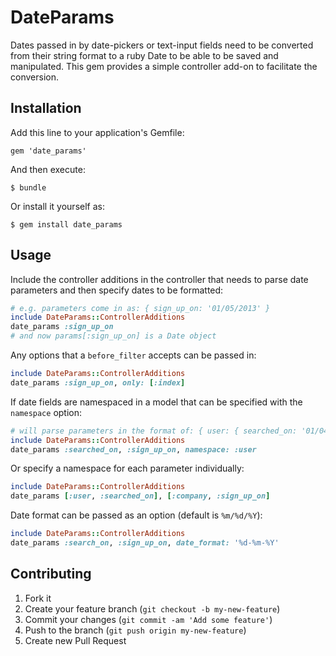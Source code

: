 # DateParams

Dates passed in by date-pickers or text-input fields need to be
converted from their string format to a ruby Date to be able to be saved
and manipulated. This gem provides a simple controller add-on to
facilitate the conversion.

## Installation

Add this line to your application's Gemfile:

    gem 'date_params'

And then execute:

    $ bundle

Or install it yourself as:

    $ gem install date_params

## Usage

Include the controller additions in the controller that needs to parse
date parameters and then specify dates to be formatted:
```ruby
# e.g. parameters come in as: { sign_up_on: '01/05/2013' }
include DateParams::ControllerAdditions
date_params :sign_up_on
# and now params[:sign_up_on] is a Date object
```

Any options that a `before_filter` accepts can be passed in:
```ruby
include DateParams::ControllerAdditions
date_params :sign_up_on, only: [:index]
```

If date fields are namespaced in a model that can be specified with the
`namespace` option:
```ruby
# will parse parameters in the format of: { user: { searched_on: '01/04/2013', sign_up_on: '04/03/2013' } }
include DateParams::ControllerAdditions
date_params :searched_on, :sign_up_on, namespace: :user
```

Or specify a namespace for each parameter individually:
```ruby
include DateParams::ControllerAdditions
date_params [:user, :searched_on], [:company, :sign_up_on]
```

Date format can be passed as an option (default is `%m/%d/%Y`):
```ruby
include DateParams::ControllerAdditions
date_params :search_on, :sign_up_on, date_format: '%d-%m-%Y'
```

## Contributing

1. Fork it
2. Create your feature branch (`git checkout -b my-new-feature`)
3. Commit your changes (`git commit -am 'Add some feature'`)
4. Push to the branch (`git push origin my-new-feature`)
5. Create new Pull Request
